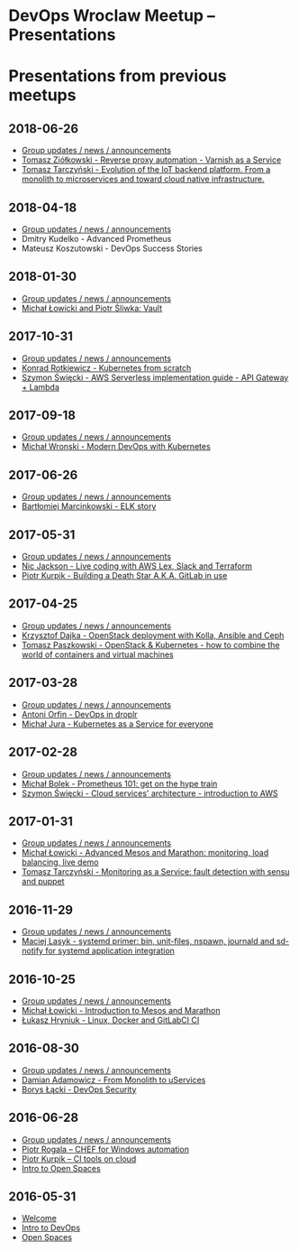 # DevOps Wroclaw Meetup – Presentations


Presentations from previous meetups
===================================

2018-06-26
----------
- [Group updates / news / announcements](https://github.com/devopswroclaw/presentations/raw/master/slides/devopswroclaw_2018-06-26/2018-06_Group_updates_news_announcements.pdf)
- [Tomasz Ziółkowski - Reverse proxy automation - Varnish as a Service](https://github.com/devopswroclaw/presentations/raw/master/slides/devopswroclaw_2018-06-26/Tomasz_Ziolkowski_-_Reverse_proxy_automation_-_Varnish_as_a_Service.pdf)
- [Tomasz Tarczyński - Evolution of the IoT backend platform. From a monolith to microservices and toward cloud native infrastructure.](https://github.com/devopswroclaw/presentations/raw/master/slides/devopswroclaw_2018-06-26/Tomasz_Tarczynski_-_Evolution_of_the_IoT_backend_platform.pdf)

2018-04-18
----------
- [Group updates / news / announcements](https://github.com/devopswroclaw/presentations/raw/master/slides/devopswroclaw_2018-04-18/2018-04_Group_updates_news_announcements.pdf)
- Dmitry Kudelko - Advanced Prometheus
- Mateusz Koszutowski - DevOps Success Stories

2018-01-30
----------
- [Group updates / news / announcements](https://github.com/devopswroclaw/presentations/raw/master/slides/devopswroclaw_2018-01-30/2018-01_Group_updates_news_announcements.pdf)
- [Michał Łowicki and Piotr Śliwka: Vault](https://github.com/devopswroclaw/presentations/raw/master/slides/devopswroclaw_2018-01-30/Michal_Lowicki_and_Piotr_Sliwka_-_Introduction_to_Vault.pdf)

2017-10-31
----------
- [Group updates / news / announcements](https://github.com/devopswroclaw/presentations/raw/master/slides/devopswroclaw_2017-10-31/2017-10_Group_updates_news_announcements.pdf)
- [Konrad Rotkiewicz - Kubernetes from scratch](https://github.com/devopswroclaw/presentations/raw/master/slides/devopswroclaw_2017-10-31/Konrad_Rotkiewicz_-_Kubernetes_from_scratch.pdf)
- [Szymon Święcki - AWS Serverless implementation guide - API Gateway + Lambda](https://github.com/devopswroclaw/presentations/raw/master/slides/devopswroclaw_2017-10-31/Szymon_Swiecki_-_AWS_Serverless_implementation_guide.pdf)

2017-09-18
----------
- [Group updates / news / announcements](https://github.com/devopswroclaw/presentations/raw/master/slides/devopswroclaw_2017-09-18/2017-09_Group_updates_news_announcements.pdf)
- [Michał Wronski - Modern DevOps with Kubernetes](https://github.com/devopswroclaw/presentations/raw/master/slides/devopswroclaw_2017-09-18/Michal_Wronski_-_Modern_DevOps_with_Kubernetes.pdf)

2017-06-26
----------
- [Group updates / news / announcements](https://github.com/devopswroclaw/presentations/raw/master/slides/devopswroclaw_2017-06-26/2017-06_Group_updates_news_announcements.pdf)
- [Bartłomiej Marcinkowski - ELK story](https://github.com/devopswroclaw/presentations/raw/master/slides/devopswroclaw_2017-06-26/Bartlomiej_Marcinkowski_-_ELK_story.pdf)

2017-05-31
----------
- [Group updates / news / announcements](https://github.com/devopswroclaw/presentations/raw/master/slides/devopswroclaw_2017-05-31/2017-05_Group_updates_news_announcements.pdf)
- [Nic Jackson - Live coding with AWS Lex, Slack and Terraform](https://nicholasjackson.io/2017/04/25/slack-bot-aws-lambda/)
- [Piotr Kurpik - Building a Death Star A.K.A. GitLab in use](https://github.com/devopswroclaw/presentations/raw/master/slides/devopswroclaw_2017-05-31/Piotr_Kurpik-Building_a_Death_Star-A.K.A.-GitLab_in_use.pdf)

2017-04-25
----------
- [Group updates / news / announcements](https://github.com/devopswroclaw/presentations/raw/master/slides/devopswroclaw_2017-04-25/2017-04_Group_updates_news_announcements.pdf)
- [Krzysztof Dajka - OpenStack deployment with Kolla, Ansible and Ceph](https://github.com/devopswroclaw/presentations/raw/master/slides/devopswroclaw_2017-04-25/Krzysztof_Dajka_-_OpenStack_deployment_with_Kolla_Ansible_and_Ceph.pdf)
- [Tomasz Paszkowski - OpenStack & Kubernetes - how to combine the world of containers and virtual machines](https://github.com/devopswroclaw/presentations/raw/master/slides/devopswroclaw_2017-04-25/Tomasz_Paszkowski_-_OpenStack_and_Kubernetes.pdf)

2017-03-28
----------
- [Group updates / news / announcements](https://github.com/devopswroclaw/presentations/raw/master/slides/devopswroclaw_2017-03-28/2017-03_Group_updates_news_announcements.pdf)
- [Antoni Orfin - DevOps in droplr](https://github.com/devopswroclaw/presentations/raw/master/slides/devopswroclaw_2017-03-28/Antoni_Orfin_-_devops_in_droplr.pdf)
- [Michał Jura - Kubernetes as a Service for everyone](https://github.com/devopswroclaw/presentations/raw/master/slides/devopswroclaw_2017-03-28/Michal_Jura_-_Kubernetes_as_a_Service_for_everyone.pdf)

2017-02-28
----------
- [Group updates / news / announcements](https://github.com/devopswroclaw/presentations/raw/master/slides/devopswroclaw_2017-02-28/2017-02_Group_updates_news_announcements.pdf)
- [Michał Bolek - Prometheus 101: get on the hype train](https://github.com/devopswroclaw/presentations/raw/master/slides/devopswroclaw_2017-02-28/Michal_Bolek_-_Prometheus_101.pdf)
- [Szymon Święcki - Cloud services' architecture - introduction to AWS](https://github.com/devopswroclaw/presentations/raw/master/slides/devopswroclaw_2017-02-28/Szymon_Swiecki_-_Intro_into_AWS.pdf)

2017-01-31
----------
- [Group updates / news / announcements](https://github.com/devopswroclaw/presentations/raw/master/slides/devopswroclaw_2017-01-31/2017-01_Group_updates_news_announcements.pdf)
- [Michał Łowicki - Advanced Mesos and Marathon: monitoring, load balancing, live demo](https://github.com/devopswroclaw/presentations/raw/master/slides/devopswroclaw_2017-01-31/Michal_Lewicki_-_Advanced_Mesos_and_Marathon.pdf)
- [Tomasz Tarczyński - Monitoring as a Service: fault detection with sensu and puppet](https://github.com/devopswroclaw/presentations/raw/master/slides/devopswroclaw_2017-01-31/Tomasz_Tarczynski_-_Monitoring_as_a_Service.pdf)

2016-11-29
----------
- [Group updates / news / announcements](https://github.com/devopswroclaw/presentations/raw/master/slides/devopswroclaw_2016-11-29/2016-11_Group_updates_news_announcements.pdf)
- [Maciej Lasyk - systemd primer: bin, unit-files, nspawn, journald and sd-notify for systemd application integration](https://github.com/devopswroclaw/presentations/raw/master/slides/devopswroclaw_2016-11-29/systemd_primer.pdf)

2016-10-25
----------
- [Group updates / news / announcements](https://github.com/devopswroclaw/presentations/raw/master/slides/devopswroclaw_2016-10-25/2016-10_Group_updates_news_announcements.pdf)
- [Michał Łowicki - Introduction to Mesos and Marathon](https://github.com/devopswroclaw/presentations/raw/master/slides/devopswroclaw_2016-10-25/Michal_Lowicki_-_Intro_to_Mesos_and_Marathon.pdf)
- [Łukasz Hryniuk - Linux, Docker and GitLabCI CI](https://github.com/devopswroclaw/presentations/raw/master/slides/devopswroclaw_2016-10-25/Lukasz_Hryniuk_-_Linux_Docker_and_GitLabCI.pdf)

2016-08-30
----------
- [Group updates / news / announcements](slides/devopswroclaw_2016-08-30/2016-08_Group_updates_news_announcements.pdf)
- [Damian Adamowicz - From Monolith to uServices](slides/devopswroclaw_2016-08-30/Damian_Adamowicz_-_Essence_of_the_Cloud.pdf)
- [Borys Łącki - DevOps Security](slides/devopswroclaw_2016-08-30/Borys_Lacki_-_DevOps_Security.pdf)

2016-06-28
----------
- [Group updates / news / announcements](slides/devopswroclaw_2016-06-28/2016-06_-_Group_updates_news_announcements.pdf)
- [Piotr Rogala – CHEF for Windows automation](slides/devopswroclaw_2016-06-28/Piotr_Rogala-CHEF_Windows_Automation.pdf)
- [Piotr Kurpik – CI tools on cloud](slides/devopswroclaw_2016-06-28/Piotr_Kurpik-CI_tools_in_cloud.pdf)
- [Intro to Open Spaces](slides/devopswroclaw_2016-06-28/2016-06_-_Open_Spaces.pdf)

2016-05-31
----------
- [Welcome](/slides/devopswroclaw_2016-05-31/Welcome_the_guests.pdf/)
- [Intro to DevOps](slides/devopswroclaw_2016-05-31/Intro_to_DevOps.pdf)
- [Open Spaces](slides/devopswroclaw_2016-05-31/Open_Spaces.pdf)
